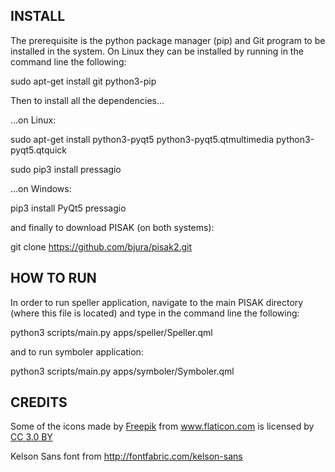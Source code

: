 ## INSTALL

The prerequisite is the python package manager (pip) and Git program to be installed in the system. On Linux they can be installed by running in the command line the following:

sudo apt-get install git python3-pip

Then to install all the dependencies...

...on Linux:

sudo apt-get install python3-pyqt5 python3-pyqt5.qtmultimedia python3-pyqt5.qtquick

sudo pip3 install pressagio

...on Windows:

pip3 install PyQt5 pressagio

and finally to download PISAK (on both systems):

git clone https://github.com/bjura/pisak2.git


## HOW TO RUN

In order to run speller application, navigate to the main PISAK directory (where this file is located) and type in the command line the following:

python3 scripts/main.py apps/speller/Speller.qml

and to run symboler application:

python3 scripts/main.py apps/symboler/Symboler.qml


## CREDITS

<div>Some of the icons made by <a href="http://www.freepik.com" title="Freepik">Freepik</a> from <a href="http://www.flaticon.com" title="Flaticon">www.flaticon.com</a> is licensed by <a href="http://creativecommons.org/licenses/by/3.0/" title="Creative Commons BY 3.0" target="_blank">CC 3.0 BY</a></div>

Kelson Sans font from http://fontfabric.com/kelson-sans
